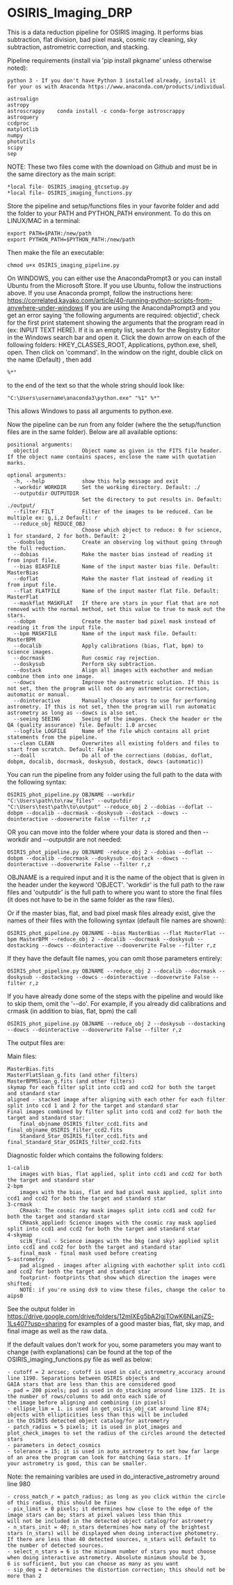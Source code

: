 # OSIRIS_Imaging_DRP
This is a data reduction pipeline for OSIRIS imaging. It performs bias subtraction, flat division, bad pixel mask, cosmic ray cleaning, sky subtraction, astrometric correction, and stacking.

Pipeline requirements (install via 'pip install pkgname' unless otherwise noted):

    python 3 - If you don't have Python 3 installed already, install it for your os with Anaconda https://www.anaconda.com/products/individual
    
    astroalign
    astropy
    astroscrappy    conda install -c conda-forge astroscrappy
    astroquery
    ccdproc
    matplotlib
    numpy
    photutils
    scipy
    sep
    
NOTE: These two files come with the download on Github and must be in the same directory as the main script:   

    *local file- OSIRIS_imaging_gtcsetup.py
    *local file- OSIRIS_imaging_functions.py

Store the pipeline and setup/functions files in your favorite folder and add the folder to your PATH and PYTHON_PATH environment. 
To do this on LINUX/MAC in a terminal:

    export PATH=$PATH:/new/path
    export PYTHON_PATH=$PYTHON_PATH:/new/path

Then make the file an executable:  
    
    chmod u+x OSIRIS_imaging_pipeline.py

On WINDOWS, you can either use the AnacondaPrompt3 or you can install Ubuntu from the Microsoft Store. If you use Ubuntu, follow the instructions above. If you use Anaconda prompt, follow the instructions here: https://correlated.kayako.com/article/40-running-python-scripts-from-anywhere-under-windows 
If you are using the AnacondaPrompt3 and you get an error saying 'the following arguments are required: objectid', check for the first print statement showing the arguments that the program read in (ex: INPUT TEXT HERE). If it is an empty list, search for the Registry Editor in the Windows search bar and open it. Click the down arrow on each of the following folders: HKEY_CLASSES_ROOT, Applications, python.exe, shell, open. Then click on 'command'. In the window on the right, double click on the name (Default) , then add 
    
    %*"
    
to the end of the text so that the whole string should look like:
    
    "C:\Users\username\anaconda3\python.exe" "%1" %*"
This allows Windows to pass all arguments to python.exe.

Now the pipeline can be run from any folder (where the the setup/function files are in the same folder). Below are all available options:

    positional arguments:
      objectid              Object name as given in the FITS file header. If the object name contains spaces, enclose the name with quotation marks.

    optional arguments:
      -h, --help            show this help message and exit
      --workdir WORKDIR     Set the working directory. Default: ./
      --outputdir OUTPUTDIR
                            Set the directory to put results in. Default: ./output/
      --filter FILT         Filter of the images to be reduced. Can be multiple ex: g,i,z Default: r
      --reduce_obj REDUCE_OBJ
                            Choose which object to reduce: 0 for science, 1 for standard, 2 for both. Default: 2
      --doobslog            Create an observing log without going through the full reduction. 
      --dobias              Make the master bias instead of reading it from input file.
      --bias BIASFILE       Name of the input master bias file. Default: MasterBias
      --doflat              Make the master flat instead of reading it from input file.
      --flat FLATFILE       Name of the input master flat file. Default: MasterFlat
      --maskflat MASKFLAT   If there are stars in your flat that are not removed with the normal method, set this value to true to mask out the stars.
      --dobpm               Create the master bad pixel mask instead of reading it from the input file.
      --bpm MASKFILE        Name of the input mask file. Default: MasterBPM
      --docalib             Apply calibrations (bias, flat, bpm) to science images.
      --docrmask            Run cosmic ray rejection.
      --doskysub            Perform sky subtraction.
      --dostack             Align all images with eachother and median combine them into one image.
      --dowcs               Improve the astrometric solution. If this is not set, then the program will not do any astrometric correction, automatic or manual. 
      --dointeractive       Manually choose stars to use for performing astrometry. If this is not set, then the program will run automatic astrometry as long as --dowcs is also set.
      --seeing SEEING       Seeing of the images. Check the header or the QA (quality assurance) file. Default: 1.0 arcsec
      --logfile LOGFILE     Name of the file which contains all print statements from the pipeline.
      --clean CLEAN         Overwrites all existing folders and files to start from scratch. Default: False
      --doall               Do all of the corrections (dobias, doflat, dobpm, docalib, docrmask, doskysub, dostack, dowcs (automatic))


You can run the pipeline from any folder using the full path to the data with the following syntax:

    OSIRIS_phot_pipeline.py OBJNAME --workdir  "C:\Users\path\to\raw_files" --outputdir "C:\Users\test\path\to\output" --reduce_obj 2 --dobias --doflat --dobpm --docalib --docrmask --doskysub --dostack --dowcs --dointeractive --dooverwrite False --filter r,z

OR you can move into the folder where your data is stored and then --workdir and --outputdir are not needed:

    OSIRIS_phot_pipeline.py OBJNAME -reduce_obj 2 --dobias --doflat --dobpm --docalib --docrmask --doskysub --dostack --dowcs --dointeractive --dooverwrite False --filter r,z

OBJNAME is a required input and it is the name of the object that is given in the header under the keyword 'OBJECT'.
'workdir' is the full path to the raw files and 'outputdir' is the full path to where you want to store the final files (it does not have to be in the same folder as the raw files).

Or if the master bias, flat, and bad pixel mask files already exist, give the names of their files with the following syntax (default file names are shown):

    OSIRIS_phot_pipeline.py OBJNAME --bias MasterBias --flat MasterFlat --bpm MasterBPM --reduce_obj 2 --docalib --docrmask --doskysub --dostacking --dowcs --dointeractive --dooverwrite False --filter r,z

If they have the default file names, you can omit those parameters entirely:
    
    OSIRIS_phot_pipeline.py OBJNAME --reduce_obj 2 --docalib --docrmask --doskysub --dostacking --dowcs --dointeractive --dooverwrite False --filter r,z

If you have already done some of the steps with the pipeline and would like to skip them, omit the '--do'. For example, if you already did calibrations and crmask (in addition to bias, flat, bpm) the call
    
    OSIRIS_phot_pipeline.py OBJNAME --reduce_obj 2 --doskysub --dostacking --dowcs --dointeractive --dooverwrite False --filter r,z
    
The output files are:

Main files:

    MasterBias.fits
    MasterFlatSloan_g.fits (and other filters)
    MasterBPMSloan_g.fits (and other filters)
    skymap for each filter split into ccd1 and ccd2 for both the target and standard star 
    aligned - stacked image after aligning with each other for each filter split into ccd 1 and 2 for the target and standard star 
    Final images combined by filter split into ccd1 and ccd2 for both the target and standard star:
        final_objname_OSIRIS_filter_ccd1.fits and final_objname_OSIRIS_filter_ccd2.fits
        Standard_Star_OSIRIS_filter_ccd1.fits and final_Standard_Star_OSIRIS_filter_ccd2.fits

Diagnostic folder which contains the following folders:

    1-calib
        images with bias, flat applied, split into ccd1 and ccd2 for both the target and standard star
    2-bpm
        images with the bias, flat and bad pixel mask applied, split into ccd1 and ccd2 for both the target and standard star
    3-crmask
        CRmask: The cosmic ray mask images split into ccd1 and ccd2 for both the target and standard star
        CRmask_applied: Science images with the cosmic ray mask applied split into ccd1 and ccd2 for both the target and standard star
    4-skymap
        sciN_final - Science images with the bkg (and sky) applied split into ccd1 and ccd2 for both the target and standard star
        final_mask - final mask used before creating 
    5-astrometry
        pad_aligned - images after aligning with eachother split into ccd1 and ccd2 for both the target and standard star
        footprint- footprints that show which direction the images were shifted; 
        NOTE: if you're using ds9 to view these files, change the color to aips0
        
See the output folder in https://drive.google.com/drive/folders/12mIXEg5bA2IgjTOwK6NLanjZS-1Ls407?usp=sharing for examples of a good master bias, flat, sky map, and final image as well as the raw data.

If the default values don't work for you, some parameters you may want to change (with explanations) can be found at the top of the OSIRIS_imaging_functions.py file as well as below:

    - cutoff = 2 arcsec; cutoff is used in calc_astrometry_accuracy around line 1190. Separations between OSIRIS objects and 
    GAIA stars that are less than this are considered good
    - pad = 200 pixels; pad is used in do_stacking around line 1325. It is the number of rows/columns to add onto each side of 
    the image before aligning and combining (in pixels)
    - ellipse_lim = 1. is used in get_osiris_obj_cat around line 874; objects with ellipticities less than this will be included 
    in the OSIRIS detected object catalog/for astrometry
    - patch_radius = 5 pixels; it is used in plot_images and plot_check_images to set the radius of the circles around the detected stars
    - parameters in detect_cosmics
    - tolerance = 15; it is used in auto_astrometry to set how far large of an area the program can look for matching Gaia stars. If
    your astrometry is good, this can be smaller.
    
Note: the remaining varibles are used in do_interactive_astrometry around line 980

    - cross_match_r = patch_radius; as long as you click within the circle of this radius, this should be fine
    - pix_limit = 0 pixels; it determines how close to the edge of the image stars can be; stars at pixel values less than this 
    will not be included in the detected object catalog/for astrometry
    - n_stars_init = 40; n_stars determines how many of the brightest stars (n_stars) will be displayed when doing interactive photometry. 
    If there are less than 40 detected sources, n_stars will default to the number of detected sources.
    - select_n_stars = 6 is the minimum number of stars you must choose when doing interactive astrometry. Absolute minimum should be 3, 
    6 is sufficient, but you can choose as many as you want
    - sip_deg = 2 determines the distortion correction; this should not be more than 2

